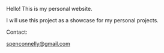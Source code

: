 Hello! This is my personal website.

I will use this project as a showcase for my personal projects.

Contact:

spenconnelly@gmail.com
